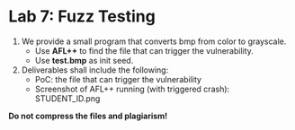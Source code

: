 # Lab 7: Fuzz Testing
1. We provide a small program that converts bmp from color to grayscale.
	- Use **AFL++** to find the file that can trigger the vulnerability.
	- Use **test.bmp** as init seed.
2. Deliverables shall include the following:
	- PoC: the file that can trigger the vulnerability
	- Screenshot of AFL++ running (with triggered crash): STUDENT_ID.png

**Do not compress the files and plagiarism!**